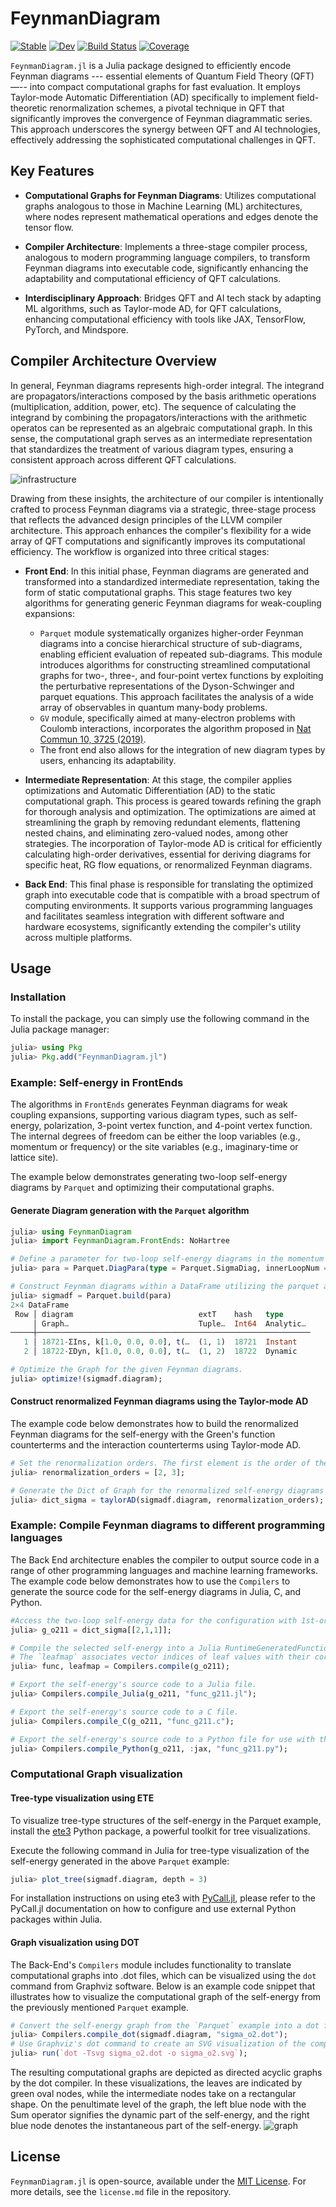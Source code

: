 # FeynmanDiagram

[![Stable](https://img.shields.io/badge/docs-stable-blue.svg)](https://numericalEFT.github.io/FeynmanDiagram.jl/stable)
[![Dev](https://img.shields.io/badge/docs-dev-blue.svg)](https://numericalEFT.github.io/FeynmanDiagram.jl/dev)
[![Build Status](https://github.com/numericalEFT/FeynmanDiagram.jl/workflows/CI/badge.svg)](https://github.com/numericalEFT/FeynmanDiagram.jl/actions)
[![Coverage](https://codecov.io/gh/numericalEFT/FeynmanDiagram.jl/branch/master/graph/badge.svg)](https://codecov.io/gh/numericalEFT/FeynmanDiagram.jl)

`FeynmanDiagram.jl` is a Julia package designed to efficiently encode Feynman diagrams --- essential elements of Quantum Field Theory (QFT) —-- into compact computational graphs for fast evaluation. It employs Taylor-mode Automatic Differentiation (AD) specifically to implement field-theoretic renormalization schemes, a pivotal technique in QFT that significantly improves the convergence of Feynman diagrammatic series. This approach underscores the synergy between QFT and AI technologies, effectively addressing the sophisticated computational challenges in QFT.

## Key Features

- **Computational Graphs for Feynman Diagrams**: Utilizes computational graphs analogous to those in Machine Learning (ML) architectures, where nodes represent mathematical operations and edges denote the tensor flow.
  
- **Compiler Architecture**: Implements a three-stage compiler process, analogous to modern programming language compilers, to transform Feynman diagrams into executable code, significantly enhancing the adaptability and computational efficiency of QFT calculations.

- **Interdisciplinary Approach**: Bridges QFT and AI tech stack by adapting ML algorithms, such as Taylor-mode AD, for QFT calculations, enhancing computational efficiency with tools like JAX, TensorFlow, PyTorch, and Mindspore.

## Compiler Architecture Overview

In general, Feynman diagrams represents high-order integral. The integrand are propagators/interactions composed by the basis arithmetic operations (multiplication, addition, power, etc). The sequence of calculating the integrand by combining the propagators/interactions with the arithmetic operatos can be represented as an algebraic computational graph. In this sense, the computational graph serves as an intermediate representation that standardizes the treatment of various diagram types, ensuring a consistent approach across different QFT calculations.

![infrastructure](assets/diagram_compiler.svg?raw=true "Compiler Infrastructure")

Drawing from these insights, the architecture of our compiler is intentionally crafted to process Feynman diagrams via a strategic, three-stage process that reflects the advanced design principles of the LLVM compiler architecture. This approach enhances the compiler's flexibility for a wide array of QFT computations and significantly improves its computational efficiency. The workflow is organized into three critical stages:

- **Front End**: In this initial phase, Feynman diagrams are generated and transformed into a standardized intermediate representation, taking the form of static computational graphs. This stage features two key algorithms for generating generic Feynman diagrams for weak-coupling expansions:
   - `Parquet` module systematically organizes higher-order Feynman diagrams into a concise hierarchical structure of sub-diagrams, enabling efficient evaluation of repeated sub-diagrams. This module introduces algorithms for constructing streamlined computational graphs for two-, three-, and four-point vertex functions by exploiting the perturbative representations of the Dyson-Schwinger and parquet equations. This approach facilitates the analysis of a wide array of observables in quantum many-body problems.
   - `GV` module, specifically aimed at many-electron problems with Coulomb interactions, incorporates the algorithm proposed in [Nat Commun 10, 3725 (2019)](https://doi.org/10.1038/s41467-019-11708-6).
   - The front end also allows for the integration of new diagram types by users, enhancing its adaptability.

- **Intermediate Representation**:  At this stage, the compiler applies optimizations and Automatic Differentiation (AD) to the static computational graph. This process is geared towards refining the graph for thorough analysis and optimization. The optimizations are aimed at streamlining the graph by removing redundant elements, flattening nested chains, and eliminating zero-valued nodes, among other strategies. The incorporation of Taylor-mode AD is critical for efficiently calculating high-order derivatives, essential for deriving diagrams for specific heat, RG flow equations, or renormalized Feynman diagrams.

- **Back End**: This final phase is responsible for translating the optimized graph into executable code that is compatible with a broad spectrum of computing environments. It supports various programming languages and facilitates seamless integration with different software and hardware ecosystems, significantly extending the compiler's utility across multiple platforms.

## Usage

### Installation

To install the package, you can simply use the following command in the Julia package manager:

```julia
julia> using Pkg
julia> Pkg.add("FeynmanDiagram.jl")
```

### Example: Self-energy in FrontEnds

The algorithms in `FrontEnds` generates Feynman diagrams for weak coupling expansions, supporting various diagram types, such as self-energy, polarization, 3-point vertex function, and 4-point vertex function. The internal degrees of freedom can be either the loop variables (e.g., momentum or frequency) or the site variables (e.g., imaginary-time or lattice site).

The example below demonstrates generating two-loop self-energy diagrams by `Parquet` and optimizing their computational graphs.

#### Generate Diagram generation with the `Parquet` algorithm

```julia
julia> using FeynmanDiagram
julia> import FeynmanDiagram.FrontEnds: NoHartree

# Define a parameter for two-loop self-energy diagrams in the momentum and the imaginary-time representation. Exclude any diagrams containing Hartree subdiagrams. 
julia> para = Parquet.DiagPara(type = Parquet.SigmaDiag, innerLoopNum = 2, hasTau = true, filter=[NoHartree,]);

# Construct Feynman diagrams within a DataFrame utilizing the parquet algorithm. The resulting sigmadf DataFrame comprises two components: the instantaneous part and the dynamic part of the self-energy.
julia> sigmadf = Parquet.build(para) 
2×4 DataFrame
 Row │ diagram                            extT    hash   type
     │ Graph…                             Tuple…  Int64  Analytic…
─────┼─────────────────────────────────────────────────────────────
   1 │ 18721-ΣIns, k[1.0, 0.0, 0.0], t(…  (1, 1)  18721  Instant
   2 │ 18722-ΣDyn, k[1.0, 0.0, 0.0], t(…  (1, 2)  18722  Dynamic

# Optimize the Graph for the given Feynman diagrams.
julia> optimize!(sigmadf.diagram); 
```

#### Construct renormalized Feynman diagrams using the Taylor-mode AD

The example code below demonstrates how to build the renormalized Feynman diagrams for the self-energy with the Green's function counterterms and the interaction counterterms using Taylor-mode AD.

```julia
# Set the renormalization orders. The first element is the order of the Green's function counterterms, and the second element is the order of the interaction counterterms.
julia> renormalization_orders = [2, 3];

# Generate the Dict of Graph for the renormalized self-energy diagrams with the Green's function counterterms and the interaction counterterms.
julia> dict_sigma = taylorAD(sigmadf.diagram, renormalization_orders);
```

### Example: Compile Feynman diagrams to different programming languages 
The Back End architecture enables the compiler to output source code in a range of other programming languages and machine learning frameworks. The example code below demonstrates how to use the `Compilers` to generate the source code for the self-energy diagrams in Julia, C, and Python.

```julia
#Access the two-loop self-energy data for the configuration with 1st-order Green's function counterterms and 1st-order interaction counterterms.
julia> g_o211 = dict_sigma[[2,1,1]]; 

# Compile the selected self-energy into a Julia RuntimeGeneratedFunction `func` and a `leafmap`.
# The `leafmap` associates vector indices of leaf values with their corresponding leaves (propagators and interactions). 
julia> func, leafmap = Compilers.compile(g_o211);

# Export the self-energy's source code to a Julia file.
julia> Compilers.compile_Julia(g_o211, "func_g211.jl");

# Export the self-energy's source code to a C file.
julia> Compilers.compile_C(g_o211, "func_g211.c");

# Export the self-energy's source code to a Python file for use with the JAX machine learning framework.
julia> Compilers.compile_Python(g_o211, :jax, "func_g211.py");
```

### Computational Graph visualization
#### Tree-type visualization using ETE
To visualize tree-type structures of the self-energy in the Parquet example, install the [ete3](http://etetoolkit.org/) Python package, a powerful toolkit for tree visualizations.

Execute the following command in Julia for tree-type visualization of the self-energy generated in the above `Parquet` example:
```julia
julia> plot_tree(sigmadf.diagram, depth = 3)
```
For installation instructions on using ete3 with [PyCall.jl](https://github.com/JuliaPy/PyCall.jl), please refer to the PyCall.jl documentation on how to configure and use external Python packages within Julia.

#### Graph visualization using DOT
The Back-End's `Compilers` module includes functionality to translate computational graphs into .dot files, which can be visualized using the `dot` command from Graphviz software. Below is an example code snippet that illustrates how to visualize the computational graph of the self-energy from the previously mentioned `Parquet` example.

```julia
# Convert the self-energy graph from the `Parquet` example into a dot file.
julia> Compilers.compile_dot(sigmadf.diagram, "sigma_o2.dot");
# Use Graphviz's dot command to create an SVG visualization of the computational graph.
julia> run(`dot -Tsvg sigma_o2.dot -o sigma_o2.svg`);
```
The resulting computational graphs are depicted as directed acyclic graphs by the dot compiler. In these visualizations, the leaves are indicated by green oval nodes, while the intermediate nodes take on a rectangular shape. On the penultimate level of the graph, the left blue node with the Sum operator signifies the dynamic part of the self-energy, and the right blue node denotes the instantaneous part of the self-energy.
![graph](assets/sigma_o2.svg?raw=true "Graph")

## License
`FeynmanDiagram.jl` is open-source, available under the [MIT License](https://opensource.org/licenses/MIT). For more details, see the `license.md` file in the repository.